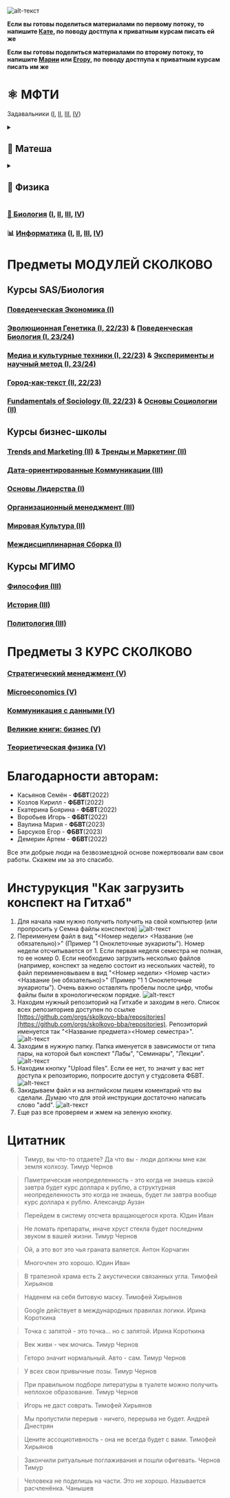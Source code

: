 ![alt-текст](https://github.com/skolkovo-bba/.github/blob/main/шапка.png?raw=true)

**Если вы готовы поделиться материалами по первому потоку, то напишите [Кате](https://t.me/edboyarina), по поводу достпупа к приватным курсам писать ей же**

**Если вы готовы поделиться материалами по второму потоку, то напишите [Марии](https://t.me/omagasha) или [Егору](https://t.me/Arlekk1n), по поводу достпупа к приватным курсам писать им же**


# ⚛️ МФТИ

Задавальники ([I](https://github.com/skolkovo-bba/.github/blob/main/%D0%97%D0%B0%D0%B4%D0%B0%D0%B2%D0%B0%D0%BB%D1%8C%D0%BD%D0%B8%D0%BA%D0%B8/%D0%97%D0%B0%D0%B4%D0%B0%D0%B2%D0%B0%D0%BB%D1%8C%D0%BD%D0%B8%D0%BA%201.pdf), [II](https://github.com/skolkovo-bba/.github/blob/main/%D0%97%D0%B0%D0%B4%D0%B0%D0%B2%D0%B0%D0%BB%D1%8C%D0%BD%D0%B8%D0%BA%D0%B8/%D0%97%D0%B0%D0%B4%D0%B0%D0%B2%D0%B0%D0%BB%D1%8C%D0%BD%D0%B8%D0%BA%202.pdf), [III](https://github.com/skolkovo-bba/.github/blob/main/%D0%97%D0%B0%D0%B4%D0%B0%D0%B2%D0%B0%D0%BB%D1%8C%D0%BD%D0%B8%D0%BA%D0%B8/%D0%97%D0%B0%D0%B4%D0%B0%D0%B2%D0%B0%D0%BB%D1%8C%D0%BD%D0%B8%D0%BA%203.pdf), [IV](https://github.com/skolkovo-bba/.github/blob/main/%D0%97%D0%B0%D0%B4%D0%B0%D0%B2%D0%B0%D0%BB%D1%8C%D0%BD%D0%B8%D0%BA%D0%B8/%D0%97%D0%B0%D0%B4%D0%B0%D0%B2%D0%B0%D0%BB%D1%8C%D0%BD%D0%B8%D0%BA%204.pdf))


<details>
  <summary><h2>🧮 Матеша</h2></summary>
  
  - ### Алгем ([I](https://github.com/skolkovo-bba/al-gem1), [II](https://github.com/skolkovo-bba/al-gem2))
  - ### Матан ([I](https://github.com/skolkovo-bba/math1), [II](https://github.com/skolkovo-bba/math2), [III](https://github.com/skolkovo-bba/multiple-integrals-field-theory3), [IV](https://github.com/skolkovo-bba/math4))
  - ### [Диффуры (III)](https://github.com/skolkovo-bba/differential-equations3)
  - ### [Теорвер (III)](https://github.com/skolkovo-bba/probability-theory3) & [Случ. процессы и матстаты (IV)](https://github.com/skolkovo-bba/random-processes-and-mathematical-statistics4)
  - ### [Вычислительная Матеша (IV)](https://github.com/skolkovo-bba/computational-mathematics-4)
  - ### [Оптимизация (IV)](https://github.com/skolkovo-bba/mathematical-optimization-4)
</details>
<details>
  <summary><h2>🔬 Физика</h2></summary>
  
  - ### Общая Физика ([I](https://github.com/skolkovo-bba/phys1), [II](https://github.com/skolkovo-bba/phys2), [III](https://github.com/skolkovo-bba/phys3), [IV](https://github.com/skolkovo-bba/phys4))
  - ### [Лабораторные Работы](https://github.com/skolkovo-bba/labs) ([I](https://github.com/skolkovo-bba/labs/tree/main/sem1), [II](https://github.com/skolkovo-bba/labs/tree/main/sem2), [III](https://github.com/skolkovo-bba/labs/tree/main/sem3), [IV](https://github.com/skolkovo-bba/labs/tree/main/sem4))
  - ### [Теормех (III)](https://github.com/skolkovo-bba/analytical-mechanics3) & [Теория динамических систем (IV)](https://github.com/skolkovo-bba/theory-of-dynamic-systems4)
</details>

### <a href="https://github.com/skolkovo-bba/bio">🧬 Биология</a> (<a href="https://github.com/skolkovo-bba/bio/tree/main/bio1">I</a>, <a href="https://github.com/skolkovo-bba/bio/tree/main/bio2">II</a>, <a href="https://github.com/skolkovo-bba/bio/tree/main/bio3">III</a>, <a href="https://github.com/skolkovo-bba/bio4">IV</a>)

### 📊 <a href="https://github.com/skolkovo-bba/informatics">Информатика</a> (<a href="https://github.com/skolkovo-bba/informatics/tree/main/informatics1">I</a>, <a href="https://github.com/skolkovo-bba/informatics/tree/main/informatics2">II</a>, <a href="https://github.com/skolkovo-bba/informatics/tree/main/informatics3">III</a>, <a href="https://github.com/skolkovo-bba/informatics/tree/main/informatics3">IV</a>)


# Предметы МОДУЛЕЙ СКОЛКОВО

## Курсы SAS/Биология

### [Поведенческая Экономика (I)](https://github.com/skolkovo-bba/behavioral-economics1)
### [Эволюционная Генетика (I, 22/23)](https://github.com/skolkovo-bba/evolutionary-genetics1) & [Поведенческая Биология (I, 23/24)](https://github.com/skolkovo-bba/biology-of-human-behaviour1)
### [Медиа и культурные техники (I, 22/23)](https://github.com/skolkovo-bba/media-and-cultural-techniques1) & [Эксперименты и научный метод (I, 23/24)](https://github.com/skolkovo-bba/experimentality-technology-scientific-method1)
### [Город-как-текст (II, 22/23)](https://github.com/skolkovo-bba/city-as-text2)
### [Fundamentals of Sociology (II, 22/23)](https://github.com/skolkovo-bba/fundamentals-of-sociology-en2) & [Основы Социологии (II)](https://github.com/skolkovo-bba/fundamentals-of-sociology2)

## Курсы бизнес-школы

### [Trends and Marketing (II)](https://github.com/skolkovo-bba/sociology-trends-and-marketing-strategies-en2) & [Тренды и Маркетинг (II)](https://github.com/skolkovo-bba/sociology-trends-and-marketing-strategies2)
### [Дата-ориентированные Коммуникации (III)](https://github.com/skolkovo-bba/fundamentals-of-data-driven-communications3)
### [Основы Лидерства (I)](https://github.com/skolkovo-bba/fundamentals-of-leadership1)
### [Организационный менеджмент (III)](https://github.com/skolkovo-bba/organizational-management3)
### [Мировая Культура (II)](https://github.com/skolkovo-bba/world-culture2)
### [Междисциплинарная Сборка (I)](https://github.com/skolkovo-bba/interdisciplinary-assembly1)

## Курсы МГИМО

### [Философия (III)](https://github.com/skolkovo-bba/philosophy3)
### [История (III)](https://github.com/skolkovo-bba/history3)
### [Политология (III)](https://github.com/skolkovo-bba/political-science3)

# Предметы 3 КУРС СКОЛКОВО

### [Стратегический менеджмент (V)](https://github.com/skolkovo-bba/strategic-management5)
### [Microeconomics (V)](https://github.com/skolkovo-bba/microeconomics-en5)
### [Коммуникация с данными (V)](https://github.com/skolkovo-bba/communication-with-data5)
### [Великие книги: бизнес (V)](https://github.com/skolkovo-bba/great-books-business5)
### [Теориетическая физика (V)](https://github.com/skolkovo-bba/theoretical-physics5)



# Благодарности авторам:
* Касьянов Семён - **ФБВТ**(2022)
* Козлов Кирилл - **ФБВТ**(2022)
* Екатерина Боярина - **ФБВТ**(2022)
* Воробьев Игорь - **ФБВТ**(2022)
* Ваулина Мария - **ФБВТ**(2023)
* Барсуков Егор - **ФБВТ**(2023)
* Демерин Артем - **ФБВТ**(2022)


Все эти добрые люди на безвозмездной основе пожертвовали вам свои работы. Скажем им за это спасибо.

# Инстурукция "Как загрузить конспект на Гитхаб"

1. Для начала нам нужно получить получить на свой компьютер (или пропросить у Семна файлы конспектов)
![alt-текст](https://github.com/skolkovo-bba/.github/blob/main/manual1.png?raw=true)
2. Переименуем файл в вид "<Номер недели> <Название (не обязательно)>" (Пример "1 Оноклеточные эукариоты"). Номер недели отсчитывается от 1. Если первая неделя семестра не полная, то ее номер 0. Если необходимо загрузить несколько файлов (например, конспект за неделю состоит из нескольких частей), то файл переименовываем в вид "<Номер недели> <Номер части> <Название (не обязательно)>" (Пример "1 1 Оноклеточные эукариоты"). Очень важно оставлять пробелы после цифр, чтобы файлы были в хронологическом порядке.
![alt-текст](https://github.com/skolkovo-bba/.github/blob/main/manual2.png?raw=true)
3. Находим нужный репозиторий на Гитхабе и заходим в него. Cписок всех репозиториев доступен по ссылке [https://github.com/orgs/skolkovo-bba/repositories](https://github.com/orgs/skolkovo-bba/repositories). Репозиторий именуется так "<Название предмета><Номер семестра>".
![alt-текст](https://github.com/skolkovo-bba/.github/blob/main/manual3.png?raw=true)
4. Заходим в нужную папку. Папка именуется в зависимости от типа пары, на которой был конспект "Лабы", "Семинары", "Лекции".
![alt-текст](https://github.com/skolkovo-bba/.github/blob/main/manual4.png?raw=true)
5. Находим кнопку "Upload files". Если ее нет, то значит у вас нет доступа к репозиторию, попросите доступ у студсовета ФБВТ.
![alt-текст](https://github.com/skolkovo-bba/.github/blob/main/manual5.png?raw=true)
6. Закидываем файл и на английском пишем коментарий что вы сделали. Думаю что для этой инструкции достаточно написать слово "add".
![alt-текст](https://github.com/skolkovo-bba/.github/blob/main/manual6.png?raw=true)
7. Еще раз все проверяем и жмем на зеленую кнопку.

# Цитатник

> Тимур, вы что-то отдаете? Да что вы - люди должны мне как земля колхозу. Тимур Чернов

> Паметрическая неопределенность - это когда не знаешь какой завтра будет курс доллара к рублю, а структурная неопределенность это когда не знаешь, будет ли завтра вообще курс доллара к рублю. Александр Аузан

> Перейдем в систему отсчета вращающегося крота. Юдин Иван 

> Не ломать препараты, иначе хруст стекла будет последним звуком в вашей жизни. Тимур Чернов

> Ой, а это вот это чья граната валяется. Антон Корчагин

> Многочлен это хорошо. Юдин Иван 

> В трапезной храма есть 2 акустически связанных угла. Тимофей Хирьянов

> Наденем на себя битовую маску. Тимофей Хирьянов

> Google действует в международных правилах логики. Ирина Короткина

> Точка с запятой - это точка... но с запятой. Ирина Короткина

> Век живи - чек мочись. Тимур Чернов

> Геторо значит нормальный. Авто - сам. Тимур Чернов

> У всех свои привычные позы. Тимур Чернов

> При правильном подборе литературы в туалете можно получить неплохое образование. Тимур Чернов

> Игорь не даст соврать. Тимофей Хирьянов

> Мы пропустили перерыв - ничего, перерыва не будет. Андрей Днестрян

> Цените ассоциотивность - она не всегда будет с вами. Тимофей Хирьянов

> Закончили ритуальные поглаживания и пошли офигевать. Чернов Тимур

> Человека не поделишь на части. Это не хорошо. Называется расчленёнка. Чанышев
